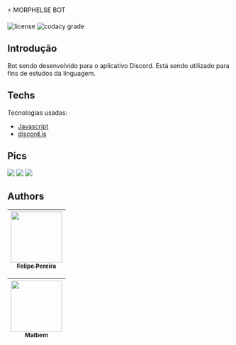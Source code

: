 ​⚡ MORPHELSE BOT 

<p align="left">

![license](http://img.shields.io/static/v1?label=STATUS&message=EM%20DESENVOLVIMENTO&color=GREEN&style=for-the-badge)
![codacy grade](https://img.shields.io/aur/license/c?color=gree&label=LICENCE&style=for-the-badge)



## Introdução
Bot sendo desenvolvido para o aplicativo Discord.  Está sendo utilizado para fins de estudos da linguagem.


## Techs

Tecnologias usadas:

*   [Javascript](https://www.javascript.com/)
*   [discord.js](https://discord.js.org/#/)

## Pics

<img src="https://cdn.discordapp.com/attachments/1026167688193650848/1028688432584728707/unknown.png">
<img src="https://cdn.discordapp.com/attachments/1026167688193650848/1028691959587557477/unknown.png">
<img src="https://cdn.discordapp.com/attachments/1026167688193650848/1028691189391695923/unknown.png">

## Authors

| [<img src="https://cdn.discordapp.com/attachments/920700154204553226/1013985974004502640/unknown.png" width=115><br><sub>Felipe Pereira</sub>](https://github.com/felipepx) |
| :-------------------------------------------------------------------------------------------------------------------------------------------------------------------------: |  
  
  
  
| [<img src="https://cdn.discordapp.com/attachments/869279915994939402/1028695256503418960/Captura_de_tela_2022-10-09_124715.png" width=115><br><sub>Malbem</sub>](https://github.com/malbem) |
| :-------------------------------------------------------------------------------------------------------------------------------------------------------------------------: | 
